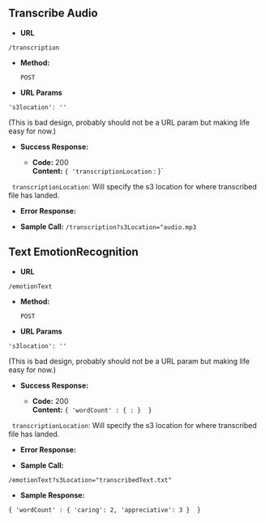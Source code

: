 **Transcribe Audio**
----

* **URL**

 `/transcription`

* **Method:**
  
  `POST` 
  
* **URL Params**

`'s3location': ''`
  
 (This is bad design, probably should not be a URL param but making life easy for now.) 

* **Success Response:**
  
  
  * **Code:** 200 <br />
    **Content:** `{ 'transcriptionLocation` :  }`
 
` transcriptionLocation`: Will specify the s3 location for where transcribed file has landed.

* **Error Response:**

* **Sample Call:**
 `/transcription?s3Location="audio.mp3`


**Text EmotionRecognition**
----


* **URL**

 `/emotionText`

* **Method:**
  
  `POST` 
  
* **URL Params**

`'s3location': ''`
  
 (This is bad design, probably should not be a URL param but making life easy for now.) 

* **Success Response:**
  
  
  * **Code:** 200 <br />
    **Content:** `{ 'wordCount' : { : }  }`
 
` transcriptionLocation`: Will specify the s3 location for where transcribed file has landed.

* **Error Response:**

* **Sample Call:**

 `/emotionText?s3Location="transcribedText.txt"`

* **Sample Response:**

`{ 'wordCount' : { 'caring': 2, 'appreciative': 3 }  }`